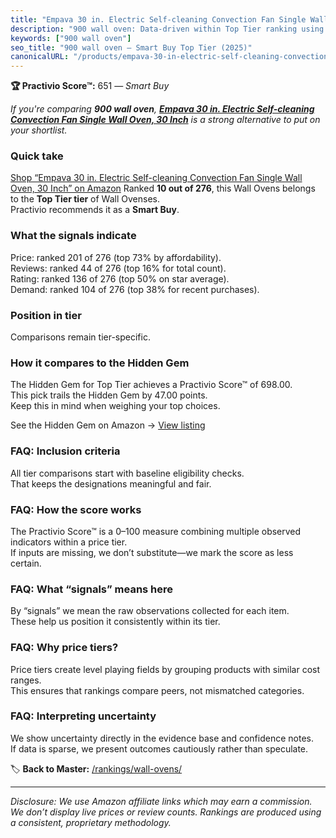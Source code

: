 ```yaml
---
title: "Empava 30 in. Electric Self-cleaning Convection Fan Single Wall Oven, 30 Inch"
description: "900 wall oven: Data-driven within Top Tier ranking using the Practivio Score™. Positioned by quality, value, demand, findability, momentum."
keywords: ["900 wall oven"]
seo_title: "900 wall oven — Smart Buy Top Tier (2025)"
canonicalURL: "/products/empava-30-in-electric-self-cleaning-convection-fan-single-wall-oven-30-inch-B00CWSZOP4/"
---
```


**🏆 Practivio Score™:** 651 — _Smart Buy_


*If you're comparing **900 wall oven**, **[Empava 30 in. Electric Self-cleaning Convection Fan Single Wall Oven, 30 Inch](https://www.amazon.com/dp/B00CWSZOP4?tag=practivio-20)** is a strong alternative to put on your shortlist.*
### Quick take
[Shop “Empava 30 in. Electric Self-cleaning Convection Fan Single Wall Oven, 30 Inch” on Amazon](https://www.amazon.com/dp/B00CWSZOP4?tag=practivio-20)
Ranked **10 out of 276**, this Wall Ovens belongs to the **Top Tier tier** of Wall Ovenses.  
Practivio recommends it as a **Smart Buy**.

### What the signals indicate
Price: ranked 201 of 276 (top 73% by affordability).  
Reviews: ranked 44 of 276 (top 16% for total count).  
Rating: ranked 136 of 276 (top 50% on star average).  
Demand: ranked 104 of 276 (top 38% for recent purchases).

### Position in tier
Comparisons remain tier-specific.

### How it compares to the Hidden Gem
The Hidden Gem for Top Tier achieves a Practivio Score™ of 698.00.  
This pick trails the Hidden Gem by 47.00 points.  
Keep this in mind when weighing your top choices.  

See the Hidden Gem on Amazon → [View listing](https://www.amazon.com/dp/B00N45FU58?tag=practivio-20)

### FAQ: Inclusion criteria
All tier comparisons start with baseline eligibility checks.  
That keeps the designations meaningful and fair.

### FAQ: How the score works
The Practivio Score™ is a 0–100 measure combining multiple observed indicators within a price tier.  
If inputs are missing, we don’t substitute—we mark the score as less certain.

### FAQ: What “signals” means here
By “signals” we mean the raw observations collected for each item.  
These help us position it consistently within its tier.

### FAQ: Why price tiers?
Price tiers create level playing fields by grouping products with similar cost ranges.  
This ensures that rankings compare peers, not mismatched categories.

### FAQ: Interpreting uncertainty
We show uncertainty directly in the evidence base and confidence notes.  
If data is sparse, we present outcomes cautiously rather than speculate.


🏷️ **Back to Master:** [/rankings/wall-ovens/](/rankings/wall-ovens/)

---
_Disclosure: We use Amazon affiliate links which may earn a commission. We don’t display live prices or review counts. Rankings are produced using a consistent, proprietary methodology._
